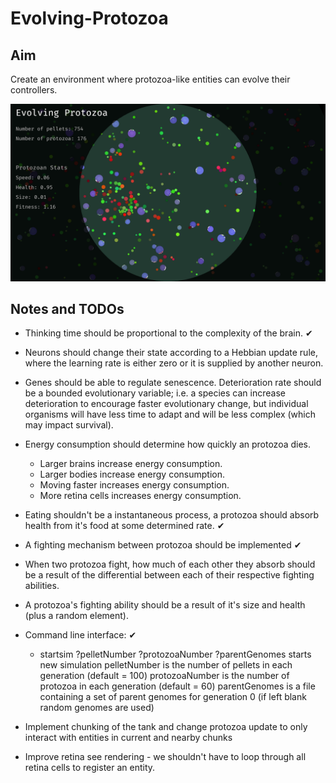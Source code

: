 # Evolving-Protozoa

## Aim

Create an environment where protozoa-like entities can evolve their controllers.

![png](/screenshots/tank.png)

## Notes and TODOs

* Thinking time should be proportional to the complexity of the brain. ✔

* Neurons should change their state according to a Hebbian update rule, where the 
  learning rate is either zero or it is supplied by another neuron.

* Genes should be able to regulate senescence. Deterioration rate should be a 
  bounded evolutionary variable; i.e. a species can increase deterioration to encourage 
  faster evolutionary change, but individual organisms will have less time to adapt and
  will be less complex (which may impact survival).

* Energy consumption should determine how quickly an protozoa dies. 
    - Larger brains increase energy consumption.
    - Larger bodies increase energy consumption.
    - Moving faster increases energy consumption.
    - More retina cells increases energy consumption.

* Eating shouldn't be a instantaneous process, a protozoa should absorb health from it's food
  at some determined rate. ✔

* A fighting mechanism between protozoa should be implemented ✔
* When two protozoa fight, how much of each other they absorb should be a result of the differential
  between each of their respective fighting abilities.
* A protozoa's fighting ability should be a result of it's size and health (plus a random element).

* Command line interface: ✔
    - startsim ?pelletNumber ?protozoaNumber ?parentGenomes
          starts new simulation
          pelletNumber is the number of pellets in each generation (default = 100)
          protozoaNumber is the number of protozoa in each generation (default = 60)
          parentGenomes is a file containing a set of parent genomes for generation 0 (if left blank random genomes are used)

* Implement chunking of the tank and change protozoa update to only interact with entities in current and nearby chunks
* Improve retina see rendering - we shouldn't have to loop through all retina cells to register an entity.
